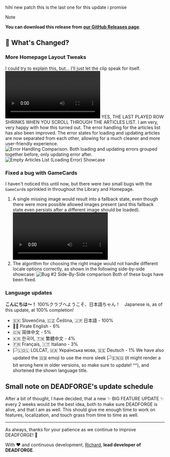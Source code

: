 hihi new patch this is the last one for this update i promise

> [!NOTE]
> **You can download this release from [our GitHub Releases page](https://github.com/DeadCodeGames/DeadForge/releases/tag/v2.0.0-Beta-3-Patch-3)**.

## 🔧 What's Changed?

### More Homepage Layout Tweaks
I could try to explain this, but... I'll just let the clip speak for itself.
![video:MY CHILD! IT'S ALIVE!!!](https://deadcode.is-a.dev/DeadForgeExternalData/articles/deadforge-v2-beta-release-3-patch-3/articlelistscrollshowcase.webm)
YES, THE LAST PLAYED ROW SHRINKS WHEN YOU SCROLL THROUGH THE ARTICLES LIST. I am very, very happy with how this turned out.
The error handling for the articles list has also been improved. The error states for loading and updating articles are now separated from each other, allowing for a much cleaner and more user-friendly experience.
![Error Handling Comparison. Both loading and updating errors grouped together before, only updating error after.](https://deadcode.is-a.dev/DeadForgeExternalData/articles/deadforge-v2-beta-release-3-patch-3/articleserrorhandlingshowcase.webp)
![Empty Articles List (Loading Error) Showcase](https://deadcode.is-a.dev/DeadForgeExternalData/articles/deadforge-v2-beta-release-3-patch-3/emptyarticleslistshowcase.png)

### Fixed a bug with GameCards
I haven't noticed this until now, but there were _two_ small bugs with the `GameCard`s sprinkled in throughout the Library and Homepage.
1. A single missing image would result into a fallback state, even though there were more possible allowed images present (and this fallback state even persists after a different image should be loaded).
![video:Bug #1 Showcase](https://deadcode.is-a.dev/DeadForgeExternalData/articles/deadforge-v2-beta-release-3-patch-3/gamecardbug1showcase.webm)
2. The algorithm for choosing the right image would not handle different locale options correctly, as shown in the following side-by-side showcase:
![Bug #2 Side-By-Side comparison](https://deadcode.is-a.dev/DeadForgeExternalData/articles/deadforge-v2-beta-release-3-patch-3/gamecardbug2comparison.webp)
Both of these bugs have been fixed.

### Language updates
**こんにちは～！** 100%クラブへようこそ、日本語ちゃん！　Japanese is, as of this update, at 100% completion!
- 🇸🇰 Slovenčina, 🇨🇿 Čeština, 🇯🇵 日本語 - 100%
- 🏴‍☠️ Pirate English - 6%
- 🇨🇳 简体中文 - 5%
- 🇰🇷 한국어, 🇹🇼 繁體中文 - 4%
- 🇫🇷 Français, 🇮🇹 Italiano - 3%
- 🏳️‍🇱‍🇴‍🇱‍‍ LOLCAT, 🇺🇦 Українська мова, 🇩🇪 Deutsch - 1%
We have also updated the 🇬🇧 emoji to use the more sleek 🏳️‍🇪‍🇳‍🇬‍‍ (it might render a bit wrong here in older versions, so make sure to update! ^^), and shortened the shown language title.

## Small note on DEADFORGE's update schedule
After a bit of thought, I have decided, that a new ✨ BIG FEATURE UPDATE ✨ every 2 weeks would be the best idea, both to make sure DEADFORGE is alive, and that I am as well. This should give me enough time to work on features, localization, and touch grass from time to time as well.

---

As always, thanks for your patience as we continue to improve DEADFORGE! 🚀

With ❤️ and continuous development,
[Richard](https://github.com/RichardKanshen), **lead developer of DEADFORGE**.
